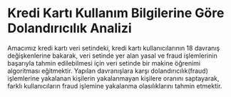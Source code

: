 # Kredi Kartı Kullanım Bilgilerine Göre Dolandırıcılık Analizi
 Amacımız kredi kartı veri setindeki, kredi kartı kullanıcılarının 18 davranış değişkenlerine bakarak, veri setinde yer alan yasal ve fraud işlemlerinin başarıyla tahmin edilebilmesi için veri setinde bir makine öğrenimi algoritması eğitmektir. Yapılan davranışlara karşı dolandırıcılık(fraud) işlemlerine yakalanan kişilerin yakalanmayan kişilere oranını saptayarak, farklı kullanıcıların fraud işlemine yakalanma olasılıklarını tahmin etmektir.
